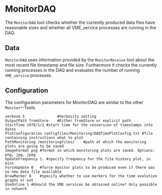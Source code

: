 # MonitorDAQ

The `MonitorDAQ` tool checks whether the currently produced data files have reasonable sizes and whether all VME_service processes are running in the DAQ.

## Data

`MonitorDAQ` uses information provided by the `MonitorReceive` tool about the most recent file timestamp and file size. Furthermore it checks the currently running processes in the DAQ and evaluates the number of running `VME_service` processes.

## Configuration

The configuration parameters for MonitorDAQ are similar to the other `Monitor*`-Tools.

```
verbose 5               #Verbosity setting
OutputPath fromStore    #Either fromStore or explicit path
StartTime 1970/1/1 #start time for the conversion of timestamps into dates
PlotConfiguration configfiles/Monitoring/DAQTimePlotConfig.txt #file containing instructions what to plot
PathMonitoring /monitoringfiles/	#path at which the monitoring plots are going to be saved
ImageFormat png	#format in which monitoring plots are saved. Options: png, jpg, jpeg
UpdateFrequency 1. #specify frequency for the file history plot, in mins
ForceUpdate 0	#force monitor plots to be produced even if there was no new data file available
DrawMarker 0	#specify whether to use markers for the time evolution graphs or not
UseOnline 1	#Should the VME services be obtained online? Only possible in network
```
